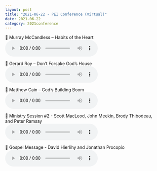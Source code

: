 ```yaml
---
layout: post
title: "2021-06-22 - PEI Conference (Virtual)"
date: 2021-06-22
category: 2021conference
---
```


<p>
🎵 Murray McCandless – Habits of the Heart <br>
<audio controls>
  <source src="https://archive.org/download/2021-gospel-conference-audio/2021-06-22%20-%20PEI%20Conference%20%28Virtual%29/Murray-McCandless-Habits-of-the-Heart.mp3" type="audio/mpeg">
  Your browser does not support the audio element.
</audio>
</p>
<p>
🎵 Gerard Roy – Don’t Forsake God’s House <br>
<audio controls>
  <source src="https://archive.org/download/2021-gospel-conference-audio/2021-06-22%20-%20PEI%20Conference%20%28Virtual%29/Gerard-Roy-Dont-Forsake-the-House-of-God.mp3" type="audio/mpeg">
  Your browser does not support the audio element.
</audio>
</p>
<p>
🎵 Matthew Cain – God’s Building Boom <br>
<audio controls>
  <source src="https://archive.org/download/2021-gospel-conference-audio/2021-06-22%20-%20PEI%20Conference%20%28Virtual%29/Matthew-Cain-Gods-Building-Boom.mp3" type="audio/mpeg">
  Your browser does not support the audio element.
</audio>
</p>
<p>
🎵 Ministry Session #2 - Scott MacLeod, John Meekin, Brody Thibodeau, and Peter Ramsay <br>
<audio controls>
  <source src="https://archive.org/download/2021-gospel-conference-audio/2021-06-22%20-%20PEI%20Conference%20%28Virtual%29/2021%20Virtual%20PEI%20Bible%20Conference%20%28Session%20%232%29.mp3" type="audio/mpeg">
  Your browser does not support the audio element.
</audio>
</p>
<p>
🎵 Gospel Message - David Hierlihy and Jonathan Procopio <br>
<audio controls>
  <source src="https://archive.org/download/2021-gospel-conference-audio/2021-06-22%20-%20PEI%20Conference%20%28Virtual%29/2021-PEI-Conference-Gospel-D-Hierlihy-and-J-Procopio.mp3" type="audio/mpeg">
  Your browser does not support the audio element.
</audio>
</p>
